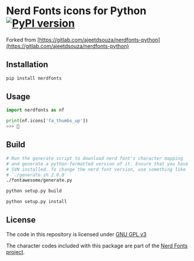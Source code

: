 # Nerd Fonts icons for Python [![PyPI version](https://badge.fury.io/py/nerdfonts.svg)](https://badge.fury.io/py/nerdfonts)

Forked from [https://gitlab.com/ajeetdsouza/nerdfonts-python](https://gitlab.com/ajeetdsouza/nerdfonts-python)

## Installation

```sh
pip install nerdfonts
```

## Usage

```python
import nerdfonts as nf

print(nf.icons['fa_thumbs_up'])
>>> 
```

## Build

```sh
# Run the generate script to download nerd font's character mapping
# and generate a python-formatted version of it. Ensure that you have
# SVN installed. To change the nerd font version, use something like
# `./generate.sh 2.0.0`
./fontawesome/generate.py

python setup.py build

python setup.py install
```

## License

The code in this repository is licensed under [GNU GPL v3](https://www.gnu.org/licenses/gpl-3.0.en.html)

The character codes included with this package are part of the [Nerd Fonts project](https://nerdfonts.com/).
